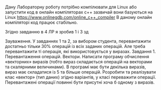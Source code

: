 
Дану Лабораторну роботу потрібно компілювати для Linux або запустити код в онлайн компіляторах с++ зазвичай вони базуються на Linux https://www.onlinegdb.com/online_c++_compiler В даному онлайн компіляторі код працює стабільно.

Згідно завданню в 4 ЛР я зробив 1 і 3 зд

Зауваження. У завданнях 1 та 2, за вибором студента, перевантажити
достатньо тільки 30% операцій із всіх заданих операцій. Але треба
перевантажити ті операція, які використовується у виразах.
Завдання 1.
 Перевантаження операцій. Вектори. Написати програму
обчислення «векторних» виразів (тобто вираз складається операцій на
векторами та скалярними величинами). В програмі має бути декілька виразів,
вираз має складатися із 5 та більше операцій. Розробити та реалізувати клас
«вектор» (тип даних) згідно варіантів, у класі переважити операції.
Перевантажені операції повинні бути присутні хоча б одному з виразів.
